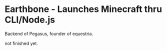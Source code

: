 # Earthbone - Launches Minecraft thru CLI/Node.js

Backend of Pegasus, founder of equestria.

not finished yet.